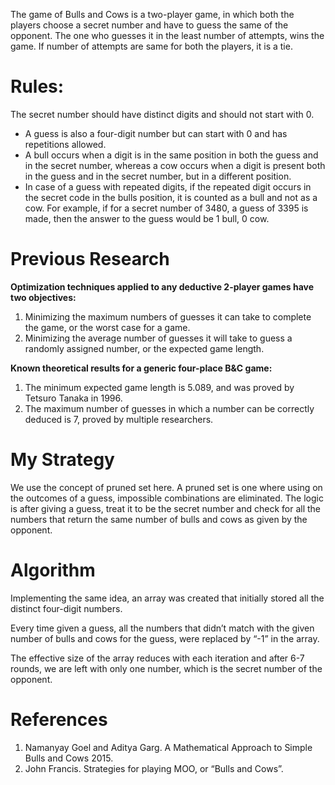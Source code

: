 The game of Bulls and Cows is a two-player game, in which both the players choose a secret number and have to guess the same of the opponent. The one who guesses it in the least number of attempts, wins the game. If number of attempts are same for both the players, it is a tie.

# Rules:
The secret number should have distinct digits and should not start with 0.
* A guess is also a four-digit number but can start with 0 and has repetitions allowed.
* A bull occurs when a digit is in the same position in both the guess and in the secret number, whereas a cow occurs when a digit is present both in the guess and in the secret number, but in a different position.
* In case of a guess with repeated digits, if the repeated digit occurs in the secret code in the bulls position, it is counted as a bull and not as a cow. For example, if for a secret number of 3480, a guess of 3395 is made, then the answer to the guess would be 1 bull, 0 cow.

# Previous Research
**Optimization techniques applied to any deductive 2-player
games have two objectives:**
1. Minimizing the maximum numbers of guesses it can take to complete the game, or the worst case for a game.
2. Minimizing the average number of guesses it will take to guess a randomly assigned number, or the expected game length.

**Known theoretical results for a generic four-place B&C game:**
1. The minimum expected game length is 5.089, and was proved by Tetsuro Tanaka in 1996.
2. The maximum number of guesses in which a number can be correctly deduced is 7, proved by multiple researchers.

# My Strategy
We use the concept of pruned set here. A pruned set is one where using on the outcomes of a guess, impossible combinations are eliminated. The logic is after giving a guess, treat it to be the secret number and check for all the numbers that return the same number of bulls and cows as given by the opponent.


# Algorithm
Implementing the same idea, an array was created that initially stored all the distinct four-digit numbers.

Every time given a guess, all the numbers that didn’t match with the given number of bulls and cows for the guess, were replaced by “-1” in the array.

The effective size of the array reduces with each iteration and after 6-7 rounds, we are left with only one number, which is the secret number of the opponent.

# References
1. Namanyay Goel and Aditya Garg. A Mathematical Approach to Simple Bulls and Cows 2015.
2. John Francis. Strategies for playing MOO, or “Bulls and Cows”.
